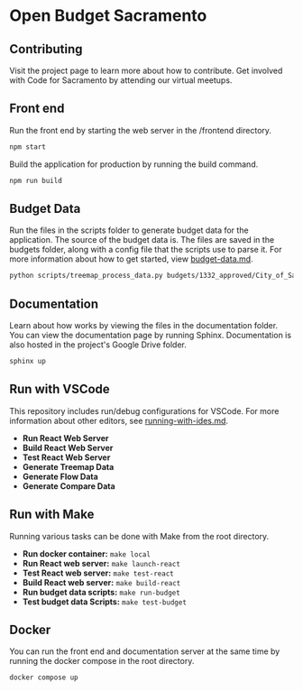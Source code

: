 # Open Budget Sacramento

## Contributing
Visit the project page to learn more about how to contribute. Get involved with Code for Sacramento by attending our virtual meetups.

## Front end
Run the front end by starting the web server in the /frontend directory.
```sh
npm start
```

Build the application for production by running the build command.
```sh
npm run build
```

## Budget Data
Run the files in the scripts folder to generate budget data for the application. The source of the budget data is. The files are saved in the budgets folder, along with a config file that the scripts use to parse it. For more information about how to get started, view [budget-data.md](documentation/budget-data.md).
```sh
python scripts/treemap_process_data.py budgets/1332_approved/City_of_Sacramento_Approved_Budgets.csv budgets/1322_approved/config.json
```

## Documentation
Learn about how works by viewing the files in the documentation folder. You can view the documentation page by running Sphinx. Documentation is also hosted in the project's Google Drive folder.
 ```sh
 sphinx up
```

## Run with VSCode
This repository includes run/debug configurations for VSCode. For more information about other editors, see [running-with-ides.md](documentation/running-with-ides.md).
* **Run React Web Server**
* **Build React Web Server**
* **Test React Web Server**
* **Generate Treemap Data**
* **Generate Flow Data**
* **Generate Compare Data**

## Run with Make
Running various tasks can be done with Make from the root directory.
* **Run docker container:** ```make local```
* **Run React web server:** ```make launch-react```
* **Test React web server:** ```make test-react```
* **Build React web server:** ```make build-react```
* **Run budget data scripts:** ```make run-budget```
* **Test budget data Scripts:** ```make test-budget```

## Docker
You can run the front end and documentation server at the same time by running the docker compose in the root directory.
```sh
docker compose up
```
